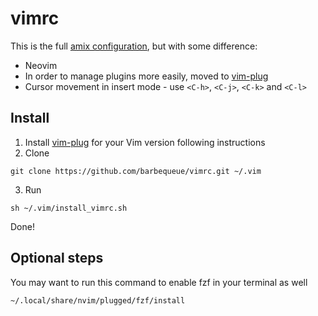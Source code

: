 # vimrc
This is the full [amix configuration](https://github.com/amix/vimrc), but with some difference:
* Neovim
* In order to manage plugins more easily, moved to [vim-plug](https://github.com/junegunn/vim-plug)
* Cursor movement in insert mode - use `<C-h>`, `<C-j>`, `<C-k>` and `<C-l>`
## Install
1. Install [vim-plug](https://github.com/junegunn/vim-plug) for your Vim version following instructions
2. Clone
```
git clone https://github.com/barbequeue/vimrc.git ~/.vim
```
3. Run
```
sh ~/.vim/install_vimrc.sh
```
Done!
## Optional steps
You may want to run this command to enable fzf in your terminal as well
```
~/.local/share/nvim/plugged/fzf/install
```
